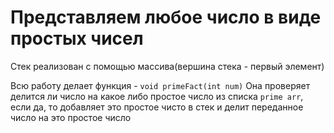 # Представляем любое число в виде простых чисел

Стек реализован с помощью массива(вершина стека - первый элемент)

Всю работу делает функция - ```void primeFact(int num)```
Она проверяет делится ли число на какое либо простое число из списка ```prime arr```, если да, то добавляет
это простое чисто в стек и делит переданное число на это простое число
